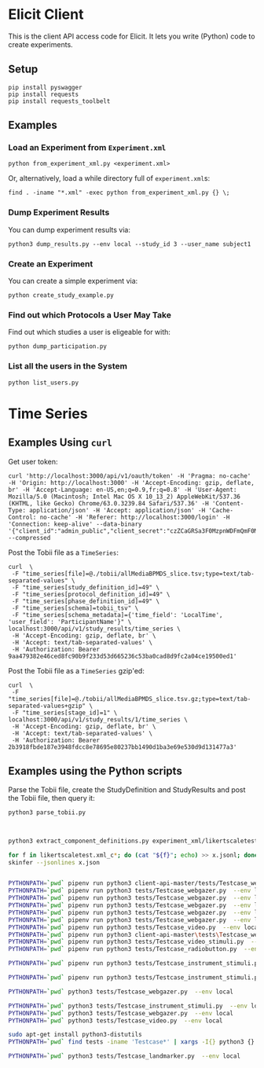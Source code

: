 
# Elicit Client

This is the client API access code for Elicit.  It lets you write (Python) code to create experiments.

## Setup

```
pip install pyswagger
pip install requests
pip install requests_toolbelt
```

## Examples

### Load an Experiment from `Experiment.xml`

```
python from_experiment_xml.py <experiment.xml>
```

Or, alternatively, load a while directory full of `experiment.xml`s:

```
find . -iname "*.xml" -exec python from_experiment_xml.py {} \;
```

### Dump Experiment Results

You can dump experiment results via:

```
python3 dump_results.py --env local --study_id 3 --user_name subject1
```

### Create an Experiment

You can create a simple experiment via:

```
python create_study_example.py
```

### Find out which Protocols a User May Take

Find out which studies a user is eligeable for with:

```
python dump_participation.py
```

### List all the users in the System


```
python list_users.py
```


# Time Series


## Examples Using `curl`


Get user token:

```
curl 'http://localhost:3000/api/v1/oauth/token' -H 'Pragma: no-cache' -H 'Origin: http://localhost:3000' -H 'Accept-Encoding: gzip, deflate, br' -H 'Accept-Language: en-US,en;q=0.9,fr;q=0.8' -H 'User-Agent: Mozilla/5.0 (Macintosh; Intel Mac OS X 10_13_2) AppleWebKit/537.36 (KHTML, like Gecko) Chrome/63.0.3239.84 Safari/537.36' -H 'Content-Type: application/json' -H 'Accept: application/json' -H 'Cache-Control: no-cache' -H 'Referer: http://localhost:3000/login' -H 'Connection: keep-alive' --data-binary '{"client_id":"admin_public","client_secret":"czZCaGRSa3F0MzpnWDFmQmF0M2JW","grant_type":"password","email":"admin@elicit.dk","password":"password"}' --compressed

```

Post the Tobii file as a `TimeSeries`:

```
curl  \
 -F "time_series[file]=@./tobii/allMediaBPMDS_slice.tsv;type=text/tab-separated-values" \
 -F "time_series[study_definition_id]=49" \
 -F "time_series[protocol_definition_id]=49" \
 -F "time_series[phase_definition_id]=49" \
 -F "time_series[schema]=tobii_tsv" \
 -F "time_series[schema_metadata]={'time_field': 'LocalTime', 'user_field': 'ParticipantName'}" \
localhost:3000/api/v1/study_results/time_series \
 -H 'Accept-Encoding: gzip, deflate, br' \
 -H 'Accept: text/tab-separated-values' \
 -H 'Authorization: Bearer 9aa479382e46ced8fc90b9f233d53d665236c53ba0cad8d9fc2a04ce19500ed1' 
```


Post the Tobii file as a `TimeSeries` gzip'ed:

```
curl  \
 -F "time_series[file]=@./tobii/allMediaBPMDS_slice.tsv.gz;type=text/tab-separated-values+gzip" \
 -F "time_series[stage_id]=1" \
localhost:3000/api/v1/study_results/1/time_series \
 -H 'Accept-Encoding: gzip, deflate, br' \
 -H 'Accept: text/tab-separated-values' \
 -H 'Authorization: Bearer 2b3918fbde187e3948fdcc8e78695e80237bb1490d1ba3e69e530d9d131477a3' 
```

## Examples using the Python scripts

Parse the Tobii file, create the StudyDefinition and StudyResults and post the Tobii file, then query it:

```
python3 parse_tobii.py
```

##

```bash

python3 extract_component_definitions.py experiment_xml/likertscaletest.xml 

for f in likertscaletest.xml_c*; do (cat "${f}"; echo) >> x.jsonl; done
skinfer --jsonlines x.json


PYTHONPATH=`pwd` pipenv run python3 client-api-master/tests/Testcase_webgazer.py  --env local
PYTHONPATH=`pwd` pipenv run python3 tests/Testcase_webgazer.py  --env local
PYTHONPATH=`pwd` pipenv run python3 tests/Testcase_webgazer.py  --env local PYTHONPATH=`pwd` pipenv run python3 client-api-master\tests\Testcase_webgazer.py  --env local
PYTHONPATH=`pwd` pipenv run python3 tests/Testcase_webgazer.py  --env local --ignore_https
PYTHONPATH=`pwd` pipenv run python3 tests/Testcase_webgazer.py  --env local --ignore_https
PYTHONPATH=`pwd` pipenv run python3 tests/Testcase_webgazer.py  --env local_docker
PYTHONPATH=`pwd` pipenv run python3 tests/Testcase_video.py  --env local
PYTHONPATH=`pwd` pipenv run python3 client-api-master\tests\Testcase_webgazer.py  --env local
PYTHONPATH=`pwd` pipenv run python3 tests/Testcase_video_stimuli.py  --env local
PYTHONPATH=`pwd` pipenv run python3 tests/Testcase_radiobutton.py  --env local

PYTHONPATH=`pwd` pipenv run python3 tests/Testcase_instrument_stimuli.py  --env local

PYTHONPATH=`pwd` pipenv run python3 tests/Testcase_instrument_stimuli.py  --env local_docker

PYTHONPATH=`pwd` python3 tests/Testcase_webgazer.py  --env local

PYTHONPATH=`pwd` python3 tests/Testcase_instrument_stimuli.py  --env local
PYTHONPATH=`pwd` python3 tests/Testcase_webgazer.py  --env local
PYTHONPATH=`pwd` python3 tests/Testcase_video.py  --env local

sudo apt-get install python3-distutils
PYTHONPATH=`pwd` find tests -iname 'Testcase*' | xargs -I{} python3 {} --env local

PYTHONPATH=`pwd` python3 tests/Testcase_landmarker.py  --env local

```
